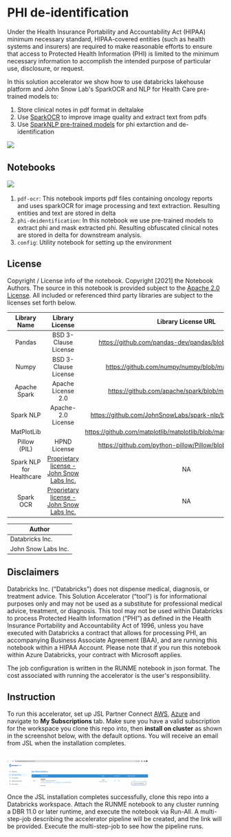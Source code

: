 # PHI de-identification 
Under the Health Insurance Portability and Accountability Act (HIPAA) minimum necessary standard, HIPAA-covered entities (such as health systems and insurers) are required to make reasonable efforts to ensure that access to Protected Health Information (PHI) is limited to the minimum necessary information to accomplish the intended purpose of particular use, disclosure, or request.

In this solution accelerator we show how to use databricks lakehouse platform and John Snow Lab's SparkOCR and NLP for Health Care pre-trained models to:

1. Store clinical notes in pdf format in deltalake
2. Use [SparkOCR](https://nlp.johnsnowlabs.com/docs/en/ocr) to improve image quality and extract text from pdfs
3. Use [SparkNLP pre-trained models](https://nlp.johnsnowlabs.com/2020/08/04/deidentify_large_en.html) for phi extarction and de-identification


<img src="https://hls-eng-data-public.s3.amazonaws.com/img/phi-deid-ra.png" width=65%>

## Notebooks
<img src="https://hls-eng-data-public.s3.amazonaws.com/img/phi-deid-dataflow.png" width=30%>

 1. `pdf-ocr`: This notebook imports pdf files containing oncology reports and uses sparkOCR for image processing and text extraction. Resulting entities and text are stored in delta
 2. `phi-deidentification`: In this notebook we use pre-trained models to extract phi and mask extracted phi. Resulting obfuscated clinical notes are stored in delta for downstream analysis. 
 3. `config`: Utility notebook for setting up the environment
 
 ## License
Copyright / License info of the notebook. Copyright [2021] the Notebook Authors.  The source in this notebook is provided subject to the [Apache 2.0 License](https://spdx.org/licenses/Apache-2.0.html).  All included or referenced third party libraries are subject to the licenses set forth below.

|Library Name|Library License|Library License URL|Library Source URL| 
| :-: | :-:| :-: | :-:|
|Pandas |BSD 3-Clause License| https://github.com/pandas-dev/pandas/blob/master/LICENSE | https://github.com/pandas-dev/pandas|
|Numpy |BSD 3-Clause License| https://github.com/numpy/numpy/blob/main/LICENSE.txt | https://github.com/numpy/numpy|
|Apache Spark |Apache License 2.0| https://github.com/apache/spark/blob/master/LICENSE | https://github.com/apache/spark/tree/master/python/pyspark|
|Spark NLP |Apache-2.0 License| https://github.com/JohnSnowLabs/spark-nlp/blob/master/LICENSE | https://github.com/JohnSnowLabs/spark-nlp|
|MatPlotLib | | https://github.com/matplotlib/matplotlib/blob/master/LICENSE/LICENSE | https://github.com/matplotlib/matplotlib|
|Pillow (PIL) | HPND License| https://github.com/python-pillow/Pillow/blob/master/LICENSE | https://github.com/python-pillow/Pillow/|
|Spark NLP for Healthcare|[Proprietary license - John Snow Labs Inc.](https://www.johnsnowlabs.com/spark-nlp-health/) |NA|NA|
|Spark OCR |[Proprietary license - John Snow Labs Inc.](https://nlp.johnsnowlabs.com/docs/en/ocr) |NA|NA|

|Author|
|-|
|Databricks Inc.|
|John Snow Labs Inc.|

## Disclaimers
Databricks Inc. (“Databricks”) does not dispense medical, diagnosis, or treatment advice. This Solution Accelerator (“tool”) is for informational purposes only and may not be used as a substitute for professional medical advice, treatment, or diagnosis. This tool may not be used within Databricks to process Protected Health Information (“PHI”) as defined in the Health Insurance Portability and Accountability Act of 1996, unless you have executed with Databricks a contract that allows for processing PHI, an accompanying Business Associate Agreement (BAA), and are running this notebook within a HIPAA Account.  Please note that if you run this notebook within Azure Databricks, your contract with Microsoft applies.

The job configuration is written in the RUNME notebook in json format. The cost associated with running the accelerator is the user's responsibility.

## Instruction
To run this accelerator, set up JSL Partner Connect [AWS](https://docs.databricks.com/integrations/ml/john-snow-labs.html#connect-to-john-snow-labs-using-partner-connect), [Azure](https://learn.microsoft.com/en-us/azure/databricks/integrations/ml/john-snow-labs#--connect-to-john-snow-labs-using-partner-connect) and navigate to **My Subscriptions** tab. Make sure you have a valid subscription for the workspace you clone this repo into, then **install on cluster** as shown in the screenshot below, with the default options. You will receive an email from JSL when the installation completes.

<br>
<img src="https://raw.githubusercontent.com/databricks-industry-solutions/oncology/main/images/JSL_partner_connect_install.png" width=65%>

Once the JSL installation completes successfully, clone this repo into a Databricks workspace. Attach the RUNME notebook to any cluster running a DBR 11.0 or later runtime, and execute the notebook via Run-All. A multi-step-job describing the accelerator pipeline will be created, and the link will be provided. Execute the multi-step-job to see how the pipeline runs.